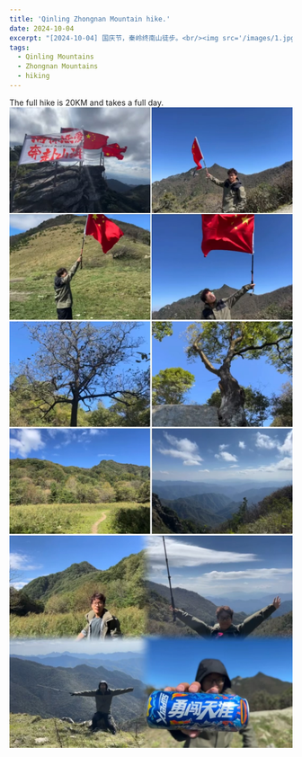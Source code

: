 ```yaml
---
title: 'Qinling Zhongnan Mountain hike.'
date: 2024-10-04
excerpt: "[2024-10-04] 国庆节，秦岭终南山徒步。<br/><img src='/images/1.jpg'>"
tags:
  - Qinling Mountains
  - Zhongnan Mountains
  - hiking
---
```



The full hike is 20KM and takes a full day.<br/><img src='/images/1.jpg'><br/><img src='/images/2.jpg'><br/><img src='/images/3.jpg'>
